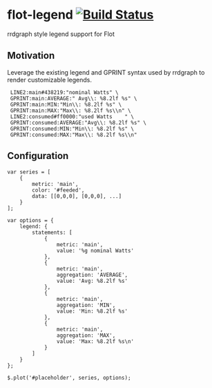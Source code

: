# flot-legend [![Build Status](https://travis-ci.org/j-white/flot-legend.svg)](https://travis-ci.org/j-white/flot-legend)

rrdgraph style legend support for Flot

## Motivation

Leverage the existing legend and GPRINT syntax used by rrdgraph to render customizable legends.

```
 LINE2:main#438219:"nominal Watts" \
 GPRINT:main:AVERAGE:" Avg\\: %8.2lf %s" \
 GPRINT:main:MIN:"Min\\: %8.2lf %s" \
 GPRINT:main:MAX:"Max\\: %8.2lf %s\\n" \
 LINE2:consumed#ff0000:"used Watts    " \
 GPRINT:consumed:AVERAGE:"Avg\\: %8.2lf %s" \
 GPRINT:consumed:MIN:"Min\\: %8.2lf %s" \
 GPRINT:consumed:MAX:"Max\\: %8.2lf %s\\n"
```

## Configuration

```
var series = [
    {
        metric: 'main',
        color: '#feeded',
        data: [[0,0,0], [0,0,0], ...]
    }
];

var options = {
    legend: {
        statements: [
            {
                metric: 'main',
                value: '%g nominal Watts'
            },
            {
                metric: 'main',
                aggregation: 'AVERAGE',
                value: 'Avg: %8.2lf %s'
            },
            {
                metric: 'main',
                aggregation: 'MIN',
                value: 'Min: %8.2lf %s'
            },
            {
                metric: 'main',
                aggregation: 'MAX',
                value: 'Max: %8.2lf %s\n'
            }
        ]
    }
};

$.plot('#placeholder', series, options);
```
